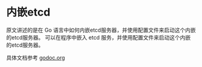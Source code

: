 # 内嵌etcd


原文讲述的是在 Go 语言中如何内嵌etcd服务器，并使用配置文件来启动这个内嵌的etcd服务器。
可以在程序中嵌入 etcd 服务，并使用配置文件来启动这个内嵌的etcd服务器。

具体文档参考 [godoc.org](https://godoc.org/github.com/coreos/etcd/embed)


